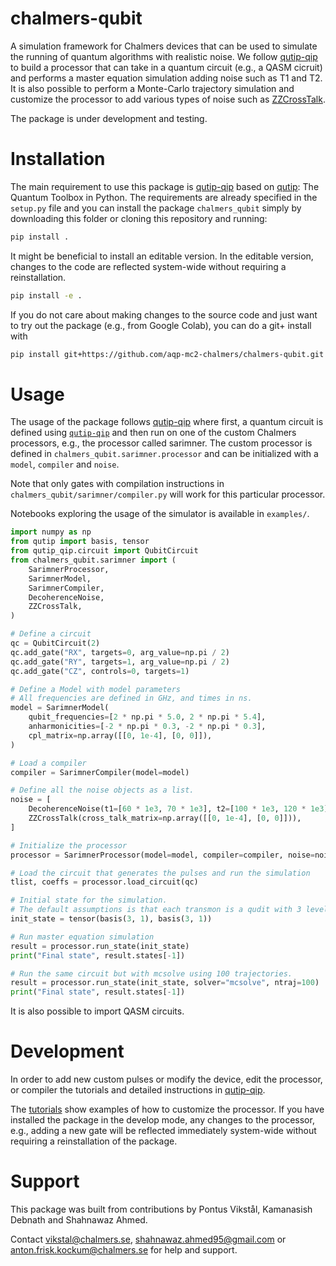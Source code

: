 # chalmers-qubit

A simulation framework for Chalmers devices that can be used to simulate the
running of quantum algorithms with realistic noise. We follow [qutip-qip](https://qutip-qip.readthedocs.io/en/stable/)
to build a processor that can take in a quantum circuit (e.g., a QASM cicruit)
and performs a master equation simulation adding noise such as T1 and T2. It is
also possible to perform a Monte-Carlo trajectory simulation and customize the
processor to add various types of noise such as [ZZCrossTalk](https://qutip-qip.readthedocs.io/en/latest/apidoc/qutip_qip.noise.html#qutip_qip.noise.ZZCrossTalk).

The package is under development and testing. 

# Installation

The main requirement to use this package is [qutip-qip](https://qutip-qip.readthedocs.io/en/stable/)
based on [qutip](https://qutip-qip.readthedocs.io/en/stable/): The
Quantum Toolbox in Python. The requirements are already specified in the 
`setup.py` file and you can install the package `chalmers_qubit` simply by
downloading this folder or cloning this repository and running:

``` zsh
pip install .
```

It might be beneficial to install an editable version. In the editable version,
changes to the code are reflected system-wide without requiring a reinstallation.

``` zsh
pip install -e .
```

If you do not care about making changes to the source code and just want to
try out the package (e.g., from Google Colab), you can do a git+ install with

``` zsh
pip install git+https://github.com/aqp-mc2-chalmers/chalmers-qubit.git
```

# Usage

The usage of the package follows [qutip-qip](https://qutip-qip.readthedocs.io/en/stable/)
where first, a quantum circuit is defined using [`qutip-qip`](https://qutip-qip.readthedocs.io/en/stable/qip-simulator.html)
and then run on one of the custom Chalmers processors, e.g., the processor
called sarimner. The custom processor is defined 
in `chalmers_qubit.sarimner.processor` and can be initialized with a `model`,
`compiler` and `noise`. 

Note that only gates with compilation instructions in `chalmers_qubit/sarimner/compiler.py`
will work for this particular processor.

Notebooks exploring the usage of the simulator is available in `examples/`. 

``` python
import numpy as np
from qutip import basis, tensor
from qutip_qip.circuit import QubitCircuit
from chalmers_qubit.sarimner import (
    SarimnerProcessor,
    SarimnerModel,
    SarimnerCompiler,
    DecoherenceNoise,
    ZZCrossTalk,
)

# Define a circuit
qc = QubitCircuit(2)
qc.add_gate("RX", targets=0, arg_value=np.pi / 2)
qc.add_gate("RY", targets=1, arg_value=np.pi / 2)
qc.add_gate("CZ", controls=0, targets=1)

# Define a Model with model parameters
# All frequencies are defined in GHz, and times in ns.
model = SarimnerModel(
    qubit_frequencies=[2 * np.pi * 5.0, 2 * np.pi * 5.4],
    anharmonicities=[-2 * np.pi * 0.3, -2 * np.pi * 0.3],
    cpl_matrix=np.array([[0, 1e-4], [0, 0]]),
)

# Load a compiler
compiler = SarimnerCompiler(model=model)

# Define all the noise objects as a list.
noise = [
    DecoherenceNoise(t1=[60 * 1e3, 70 * 1e3], t2=[100 * 1e3, 120 * 1e3]),
    ZZCrossTalk(cross_talk_matrix=np.array([[0, 1e-4], [0, 0]])),
]

# Initialize the processor
processor = SarimnerProcessor(model=model, compiler=compiler, noise=noise)

# Load the circuit that generates the pulses and run the simulation
tlist, coeffs = processor.load_circuit(qc)

# Initial state for the simulation.
# The default assumptions is that each transmon is a qudit with 3 levels.
init_state = tensor(basis(3, 1), basis(3, 1))

# Run master equation simulation
result = processor.run_state(init_state)
print("Final state", result.states[-1])

# Run the same circuit but with mcsolve using 100 trajectories.
result = processor.run_state(init_state, solver="mcsolve", ntraj=100)
print("Final state", result.states[-1])
```

It is also possible to import QASM circuits.

# Development

In order to add new custom pulses or modify the device, edit the processor, or 
compiler the tutorials and detailed instructions in
[qutip-qip](https://qutip-qip.readthedocs.io/en/stable/).

The [tutorials](https://qutip.org/qutip-tutorials/) show examples of how to
customize the processor. If you have installed the package in the develop mode,
any changes to the processor, e.g., adding a new gate will be reflected
immediately system-wide without requiring a reinstallation of the package.

# Support

This package was built from contributions by Pontus Vikstål, Kamanasish Debnath
and Shahnawaz Ahmed.

Contact vikstal@chalmers.se, shahnawaz.ahmed95@gmail.com or anton.frisk.kockum@chalmers.se 
for help and support.
